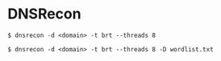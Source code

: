 # DNSRecon

```
$ dnsrecon -d <domain> -t brt --threads 8

$ dnsrecon -d <domain> -t brt --threads 8 -D wordlist.txt
```